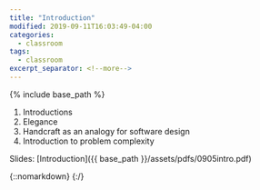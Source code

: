 ```yaml
---
title: "Introduction"
modified: 2019-09-11T16:03:49-04:00
categories:
  - classroom
tags:
  - classroom
excerpt_separator: <!--more-->
---
```


{% include base_path %}

1.  Introductions
2.  Elegance
3.  Handcraft as an analogy for software design
4.  Introduction to problem complexity

<!--more-->

Slides: [Introduction]({{ base_path }}/assets/pdfs/0905intro.pdf)

{::nomarkdown}
<object data="{{ base_path }}/assets/pdfs/0905intro.pdf" width="500" height="500" type='application/pdf' vspace = "25"/></object>
{:/}

